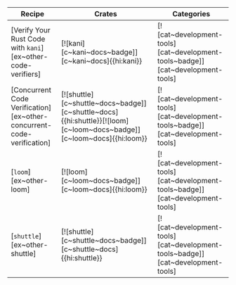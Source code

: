 | Recipe | Crates | Categories |
|---|---|---|
| [Verify Your Rust Code with `kani`][ex~other-code-verifiers] | [![kani][c~kani~docs~badge]][c~kani~docs]{{hi:kani}} | [![cat~development-tools][cat~development-tools~badge]][cat~development-tools] |
| [Concurrent Code Verification][ex~other-concurrent-code-verification] | [![shuttle][c~shuttle~docs~badge]][c~shuttle~docs]{{hi:shuttle}}[![loom][c~loom~docs~badge]][c~loom~docs]{{hi:loom}} | [![cat~development-tools][cat~development-tools~badge]][cat~development-tools] |
| [`loom`][ex~other-loom] | [![loom][c~loom~docs~badge]][c~loom~docs]{{hi:loom}} | [![cat~development-tools][cat~development-tools~badge]][cat~development-tools] |
| [`shuttle`][ex~other-shuttle] | [![shuttle][c~shuttle~docs~badge]][c~shuttle~docs]{{hi:shuttle}} | [![cat~development-tools][cat~development-tools~badge]][cat~development-tools] |
